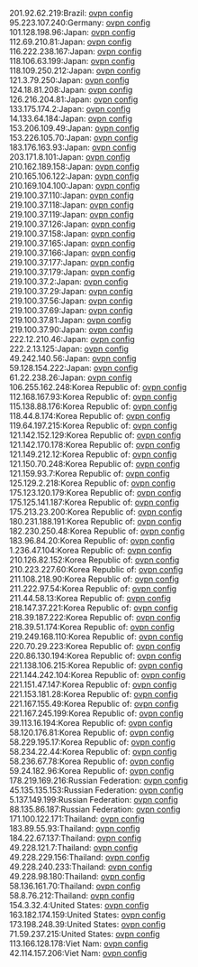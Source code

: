 201.92.62.219:Brazil: [ovpn config](vpn/201_92_62_219.ovpn)  
95.223.107.240:Germany: [ovpn config](vpn/95_223_107_240.ovpn)  
101.128.198.96:Japan: [ovpn config](vpn/101_128_198_96.ovpn)  
112.69.210.81:Japan: [ovpn config](vpn/112_69_210_81.ovpn)  
116.222.238.167:Japan: [ovpn config](vpn/116_222_238_167.ovpn)  
118.106.63.199:Japan: [ovpn config](vpn/118_106_63_199.ovpn)  
118.109.250.212:Japan: [ovpn config](vpn/118_109_250_212.ovpn)  
121.3.79.250:Japan: [ovpn config](vpn/121_3_79_250.ovpn)  
124.18.81.208:Japan: [ovpn config](vpn/124_18_81_208.ovpn)  
126.216.204.81:Japan: [ovpn config](vpn/126_216_204_81.ovpn)  
133.175.174.2:Japan: [ovpn config](vpn/133_175_174_2.ovpn)  
14.133.64.184:Japan: [ovpn config](vpn/14_133_64_184.ovpn)  
153.206.109.49:Japan: [ovpn config](vpn/153_206_109_49.ovpn)  
153.226.105.70:Japan: [ovpn config](vpn/153_226_105_70.ovpn)  
183.176.163.93:Japan: [ovpn config](vpn/183_176_163_93.ovpn)  
203.171.8.101:Japan: [ovpn config](vpn/203_171_8_101.ovpn)  
210.162.189.158:Japan: [ovpn config](vpn/210_162_189_158.ovpn)  
210.165.106.122:Japan: [ovpn config](vpn/210_165_106_122.ovpn)  
210.169.104.100:Japan: [ovpn config](vpn/210_169_104_100.ovpn)  
219.100.37.110:Japan: [ovpn config](vpn/219_100_37_110.ovpn)  
219.100.37.118:Japan: [ovpn config](vpn/219_100_37_118.ovpn)  
219.100.37.119:Japan: [ovpn config](vpn/219_100_37_119.ovpn)  
219.100.37.126:Japan: [ovpn config](vpn/219_100_37_126.ovpn)  
219.100.37.158:Japan: [ovpn config](vpn/219_100_37_158.ovpn)  
219.100.37.165:Japan: [ovpn config](vpn/219_100_37_165.ovpn)  
219.100.37.166:Japan: [ovpn config](vpn/219_100_37_166.ovpn)  
219.100.37.177:Japan: [ovpn config](vpn/219_100_37_177.ovpn)  
219.100.37.179:Japan: [ovpn config](vpn/219_100_37_179.ovpn)  
219.100.37.2:Japan: [ovpn config](vpn/219_100_37_2.ovpn)  
219.100.37.29:Japan: [ovpn config](vpn/219_100_37_29.ovpn)  
219.100.37.56:Japan: [ovpn config](vpn/219_100_37_56.ovpn)  
219.100.37.69:Japan: [ovpn config](vpn/219_100_37_69.ovpn)  
219.100.37.81:Japan: [ovpn config](vpn/219_100_37_81.ovpn)  
219.100.37.90:Japan: [ovpn config](vpn/219_100_37_90.ovpn)  
222.12.210.46:Japan: [ovpn config](vpn/222_12_210_46.ovpn)  
222.2.13.125:Japan: [ovpn config](vpn/222_2_13_125.ovpn)  
49.242.140.56:Japan: [ovpn config](vpn/49_242_140_56.ovpn)  
59.128.154.222:Japan: [ovpn config](vpn/59_128_154_222.ovpn)  
61.22.238.26:Japan: [ovpn config](vpn/61_22_238_26.ovpn)  
106.255.162.248:Korea Republic of: [ovpn config](vpn/106_255_162_248.ovpn)  
112.168.167.93:Korea Republic of: [ovpn config](vpn/112_168_167_93.ovpn)  
115.138.88.176:Korea Republic of: [ovpn config](vpn/115_138_88_176.ovpn)  
118.44.8.174:Korea Republic of: [ovpn config](vpn/118_44_8_174.ovpn)  
119.64.197.215:Korea Republic of: [ovpn config](vpn/119_64_197_215.ovpn)  
121.142.152.129:Korea Republic of: [ovpn config](vpn/121_142_152_129.ovpn)  
121.142.170.178:Korea Republic of: [ovpn config](vpn/121_142_170_178.ovpn)  
121.149.212.12:Korea Republic of: [ovpn config](vpn/121_149_212_12.ovpn)  
121.150.70.248:Korea Republic of: [ovpn config](vpn/121_150_70_248.ovpn)  
121.159.93.7:Korea Republic of: [ovpn config](vpn/121_159_93_7.ovpn)  
125.129.2.218:Korea Republic of: [ovpn config](vpn/125_129_2_218.ovpn)  
175.123.120.179:Korea Republic of: [ovpn config](vpn/175_123_120_179.ovpn)  
175.125.141.187:Korea Republic of: [ovpn config](vpn/175_125_141_187.ovpn)  
175.213.23.200:Korea Republic of: [ovpn config](vpn/175_213_23_200.ovpn)  
180.231.188.191:Korea Republic of: [ovpn config](vpn/180_231_188_191.ovpn)  
182.230.250.48:Korea Republic of: [ovpn config](vpn/182_230_250_48.ovpn)  
183.96.84.20:Korea Republic of: [ovpn config](vpn/183_96_84_20.ovpn)  
1.236.47.104:Korea Republic of: [ovpn config](vpn/1_236_47_104.ovpn)  
210.126.82.152:Korea Republic of: [ovpn config](vpn/210_126_82_152.ovpn)  
210.223.227.60:Korea Republic of: [ovpn config](vpn/210_223_227_60.ovpn)  
211.108.218.90:Korea Republic of: [ovpn config](vpn/211_108_218_90.ovpn)  
211.222.97.54:Korea Republic of: [ovpn config](vpn/211_222_97_54.ovpn)  
211.44.58.13:Korea Republic of: [ovpn config](vpn/211_44_58_13.ovpn)  
218.147.37.221:Korea Republic of: [ovpn config](vpn/218_147_37_221.ovpn)  
218.39.187.222:Korea Republic of: [ovpn config](vpn/218_39_187_222.ovpn)  
218.39.51.174:Korea Republic of: [ovpn config](vpn/218_39_51_174.ovpn)  
219.249.168.110:Korea Republic of: [ovpn config](vpn/219_249_168_110.ovpn)  
220.70.29.223:Korea Republic of: [ovpn config](vpn/220_70_29_223.ovpn)  
220.86.130.194:Korea Republic of: [ovpn config](vpn/220_86_130_194.ovpn)  
221.138.106.215:Korea Republic of: [ovpn config](vpn/221_138_106_215.ovpn)  
221.144.242.104:Korea Republic of: [ovpn config](vpn/221_144_242_104.ovpn)  
221.151.47.147:Korea Republic of: [ovpn config](vpn/221_151_47_147.ovpn)  
221.153.181.28:Korea Republic of: [ovpn config](vpn/221_153_181_28.ovpn)  
221.167.155.49:Korea Republic of: [ovpn config](vpn/221_167_155_49.ovpn)  
221.167.245.199:Korea Republic of: [ovpn config](vpn/221_167_245_199.ovpn)  
39.113.16.194:Korea Republic of: [ovpn config](vpn/39_113_16_194.ovpn)  
58.120.176.81:Korea Republic of: [ovpn config](vpn/58_120_176_81.ovpn)  
58.229.195.17:Korea Republic of: [ovpn config](vpn/58_229_195_17.ovpn)  
58.234.22.44:Korea Republic of: [ovpn config](vpn/58_234_22_44.ovpn)  
58.236.67.78:Korea Republic of: [ovpn config](vpn/58_236_67_78.ovpn)  
59.24.182.96:Korea Republic of: [ovpn config](vpn/59_24_182_96.ovpn)  
178.219.169.216:Russian Federation: [ovpn config](vpn/178_219_169_216.ovpn)  
45.135.135.153:Russian Federation: [ovpn config](vpn/45_135_135_153.ovpn)  
5.137.149.199:Russian Federation: [ovpn config](vpn/5_137_149_199.ovpn)  
88.135.86.187:Russian Federation: [ovpn config](vpn/88_135_86_187.ovpn)  
171.100.122.171:Thailand: [ovpn config](vpn/171_100_122_171.ovpn)  
183.89.55.93:Thailand: [ovpn config](vpn/183_89_55_93.ovpn)  
184.22.67.137:Thailand: [ovpn config](vpn/184_22_67_137.ovpn)  
49.228.121.7:Thailand: [ovpn config](vpn/49_228_121_7.ovpn)  
49.228.229.156:Thailand: [ovpn config](vpn/49_228_229_156.ovpn)  
49.228.240.233:Thailand: [ovpn config](vpn/49_228_240_233.ovpn)  
49.228.98.180:Thailand: [ovpn config](vpn/49_228_98_180.ovpn)  
58.136.161.70:Thailand: [ovpn config](vpn/58_136_161_70.ovpn)  
58.8.76.212:Thailand: [ovpn config](vpn/58_8_76_212.ovpn)  
154.3.32.4:United States: [ovpn config](vpn/154_3_32_4.ovpn)  
163.182.174.159:United States: [ovpn config](vpn/163_182_174_159.ovpn)  
173.198.248.39:United States: [ovpn config](vpn/173_198_248_39.ovpn)  
71.59.237.215:United States: [ovpn config](vpn/71_59_237_215.ovpn)  
113.166.128.178:Viet Nam: [ovpn config](vpn/113_166_128_178.ovpn)  
42.114.157.206:Viet Nam: [ovpn config](vpn/42_114_157_206.ovpn)  
